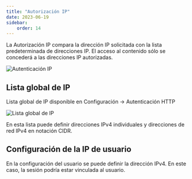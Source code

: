 ```yaml
---
title: "Autorización IP"
date: 2023-06-19
sidebar:
    order: 14
---
```


La Autorización IP compara la dirección IP solicitada con la lista predeterminada de direcciones IP. El acceso al contenido sólo se concederá a las direcciones IP autorizadas.

![Autenticación IP](https://cdn.cesbo.com/help/astra/delivery/http-hls/auth/ip.svg)

## Lista global de IP[](/es/astra/delivery/http-hls-auth/ip#global-ip-list)

Lista global de IP disponible en Configuración -> Autenticación HTTP

![Lista global de IP](https://cdn.cesbo.com/help/astra/delivery/http-hls/auth/ip-list.png)

En esta lista puede definir direcciones IPv4 individuales y direcciones de red IPv4 en notación CIDR.

## Configuración de la IP de usuario[](/es/astra/delivery/http-hls-auth/ip#user-ip-settings)

En la configuración del usuario se puede definir la dirección IPv4. En este caso, la sesión podría estar vinculada al usuario.
